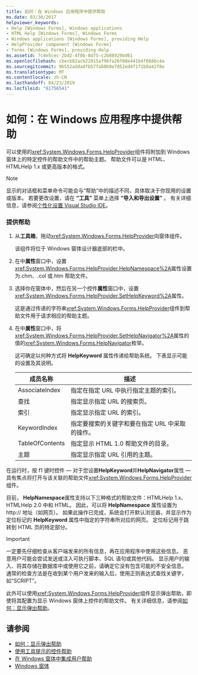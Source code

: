 ```yaml
---
title: 如何：在 Windows 应用程序中提供帮助
ms.date: 03/30/2017
helpviewer_keywords:
- Help [Windows Forms], Windows applications
- HTML Help [Windows Forms], Windows Forms
- Windows applications [Windows Forms], providing Help
- HelpProvider component [Windows Forms]
- forms [Windows Forms], providing Help
ms.assetid: 7c4e5cec-2bd2-4f0b-8d75-c2b88929bd61
ms.openlocfilehash: cbecb82acb22915af96fa26f08e441b4f6686c4a
ms.sourcegitcommit: 9b552addadfb57fab0b9e7852ed4f1f1b8a42f8e
ms.translationtype: MT
ms.contentlocale: zh-CN
ms.lasthandoff: 04/23/2019
ms.locfileid: "61756541"
---
```

# <a name="how-to-provide-help-in-a-windows-application"></a>如何：在 Windows 应用程序中提供帮助
可以使用的<xref:System.Windows.Forms.HelpProvider>组件将附加到 Windows 窗体上的特定控件的帮助文件中的帮助主题。 帮助文件可以是 HTML、HTMLHelp 1.x 或更高版本的格式。  
  
> [!NOTE]
>  显示的对话框和菜单命令可能会与“帮助”中的描述不同，具体取决于你现用的设置或版本。 若要更改设置，请在 **“工具”** 菜单上选择 **“导入和导出设置”** 。 有关详细信息，请参阅[个性化设置 Visual Studio IDE](/visualstudio/ide/personalizing-the-visual-studio-ide)。  
  
### <a name="to-provide-help"></a>提供帮助  
  
1. 从**工具箱**，拖动<xref:System.Windows.Forms.HelpProvider>向窗体组件。  
  
     该组件将位于 Windows 窗体设计器底部的栏中。  
  
2. 在中**属性**窗口中，设置<xref:System.Windows.Forms.HelpProvider.HelpNamespace%2A>属性设置为.chm、.col 或.htm 帮助文件。  
  
3. 选择你在窗体中，然后在另一个控件**属性**窗口中，设置<xref:System.Windows.Forms.HelpProvider.SetHelpKeyword%2A>属性。  
  
     这是通过传递的字符串<xref:System.Windows.Forms.HelpProvider>组件到帮助文件用于请求相应的帮助主题。  
  
4. 在中**属性**窗口中，将<xref:System.Windows.Forms.HelpProvider.SetHelpNavigator%2A>属性的值的<xref:System.Windows.Forms.HelpNavigator>枚举。  
  
     这可确定以何种方式将 **HelpKeyword** 属性传递给帮助系统。 下表显示可能的设置及其说明。  
  
    |成员名称|描述|  
    |-----------------|-----------------|  
    |AssociateIndex|指定在指定 URL 中执行指定主题的索引。|  
    |查找|指定显示指定 URL 的搜索页。|  
    |索引|指定显示指定 URL 的索引。|  
    |KeywordIndex|指定要搜索的关键字和要在指定 URL 中采取的操作。|  
    |TableOfContents|指定显示 HTML 1.0 帮助文件的目录。|  
    |主题|指定显示指定 URL 引用的主题。|  
  
 在运行时，按 f1 键时控件 — 对于您设置**HelpKeyword**并**HelpNavigator**属性 — 具有焦点将打开与该关联的帮助文件<xref:System.Windows.Forms.HelpProvider>组件。  
  
 目前， **HelpNamespace**属性支持以下三种格式的帮助文件：HTMLHelp 1.x、 HTMLHelp 2.0 中和 HTML。 因此，可以将 **HelpNamespace** 属性设置为 http:// 地址（如网页）。 如果此操作已完成，系统会打开默认浏览器，并显示作为定位标记的 **HelpKeyword** 属性中指定的字符串所对应的网页。 定位标记用于跳转到 HTML 页的特定部分。  
  
> [!IMPORTANT]
>  一定要先仔细检查从客户端发来的所有信息，再在应用程序中使用这些信息。 恶意用户可能会尝试发送或注入可执行脚本、SQL 语句或其他代码。 显示用户的输入、将其存储在数据库中或使用它之前，请确定它没有包含可能的不安全信息。 通常的检查方法是在收到某个用户发来的输入后，使用正则表达式查找关键字，如“SCRIPT”。  
  
 此外可以使用<xref:System.Windows.Forms.HelpProvider>组件显示弹出帮助，即使将其配置为显示 Windows 窗体上控件的帮助文件。 有关详细信息，请参阅[如何：显示弹出帮助](how-to-display-pop-up-help.md)。  
  
## <a name="see-also"></a>请参阅

- [如何：显示弹出帮助](how-to-display-pop-up-help.md)
- [使用工具提示的控件帮助](control-help-using-tooltips.md)
- [在 Windows 窗体中集成用户帮助](integrating-user-help-in-windows-forms.md)
- [Windows 窗体](../index.md)
